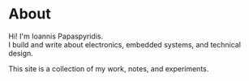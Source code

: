 # About

Hi! I'm Ioannis Papaspyridis.  
I build and write about electronics, embedded systems, and technical design.

This site is a collection of my work, notes, and experiments.
